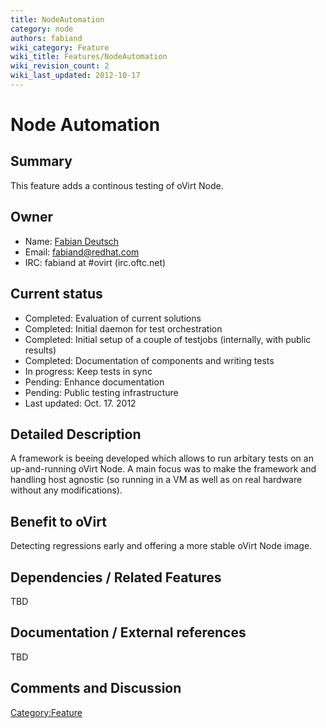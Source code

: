```yaml
---
title: NodeAutomation
category: node
authors: fabiand
wiki_category: Feature
wiki_title: Features/NodeAutomation
wiki_revision_count: 2
wiki_last_updated: 2012-10-17
---
```


# Node Automation

## Summary

This feature adds a continous testing of oVirt Node.

## Owner

*   Name: [Fabian Deutsch](User:Fabiand)
*   Email: <fabiand@redhat.com>
*   IRC: fabiand at #ovirt (irc.oftc.net)

## Current status

*   Completed: Evaluation of current solutions
*   Completed: Initial daemon for test orchestration
*   Completed: Initial setup of a couple of testjobs (internally, with public results)
*   Completed: Documentation of components and writing tests
*   In progress: Keep tests in sync
*   Pending: Enhance documentation
*   Pending: Public testing infrastructure
*   Last updated: Oct. 17. 2012

## Detailed Description

A framework is beeing developed which allows to run arbitary tests on an up-and-running oVirt Node. A main focus was to make the framework and handling host agnostic (so running in a VM as well as on real hardware without any modifications).

## Benefit to oVirt

Detecting regressions early and offering a more stable oVirt Node image.

## Dependencies / Related Features

TBD

## Documentation / External references

TBD

## Comments and Discussion

<Category:Feature>
